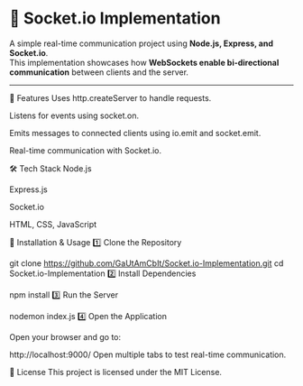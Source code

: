 # 🚀 Socket.io Implementation  

A simple real-time communication project using **Node.js, Express, and Socket.io**.  
This implementation showcases how **WebSockets enable bi-directional communication** between clients and the server.  

---
📌 Features
Uses http.createServer to handle requests.

Listens for events using socket.on.

Emits messages to connected clients using io.emit and socket.emit.

Real-time communication with Socket.io.

🛠️ Tech Stack
Node.js

Express.js

Socket.io

HTML, CSS, JavaScript

🚀 Installation & Usage
1️⃣ Clone the Repository


git clone https://github.com/GaUtAmCbIt/Socket.io-Implementation.git
cd Socket.io-Implementation
2️⃣ Install Dependencies


npm install
3️⃣ Run the Server


nodemon index.js
4️⃣ Open the Application

Open your browser and go to:

http://localhost:9000/
Open multiple tabs to test real-time communication.

📜 License
This project is licensed under the MIT License.
